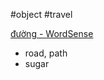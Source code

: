 #object #travel


[đường‎ - WordSense](https://www.wordsense.eu/%C4%91%C6%B0%E1%BB%9Dng/)
- road, path
- sugar